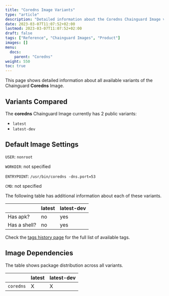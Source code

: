 ```yaml
---
title: "Coredns Image Variants"
type: "article"
description: "Detailed information about the Coredns Chainguard Image variants"
date: 2023-03-07T11:07:52+02:00
lastmod: 2023-03-07T11:07:52+02:00
draft: false
tags: ["Reference", "Chainguard Images", "Product"]
images: []
menu:
  docs:
    parent: "Coredns"
weight: 550
toc: true
---
```


This page shows detailed information about all available variants of the Chainguard **Coredns** Image.

## Variants Compared
The **coredns** Chainguard Image currently has 2 public variants: 

- `latest`
- `latest-dev`

## Default Image Settings
`USER`:		`nonroot`

`WORKDIR`:	not specified

`ENTRYPOINT`:	`/usr/bin/coredns -dns.port=53`

`CMD`:		not specified

The following table has additional information about each of these variants.

|              | latest | latest-dev |
|--------------|--------|------------|
| Has apk?     | no     | yes        |
| Has a shell? | no     | yes        |

Check the [tags history page](/chainguard/chainguard-images/reference/coredns/tags_history/) for the full list of available tags.
## Image Dependencies
The table shows package distribution across all variants.

|           | latest | latest-dev |
|-----------|--------|------------|
| `coredns` | X      | X          |
